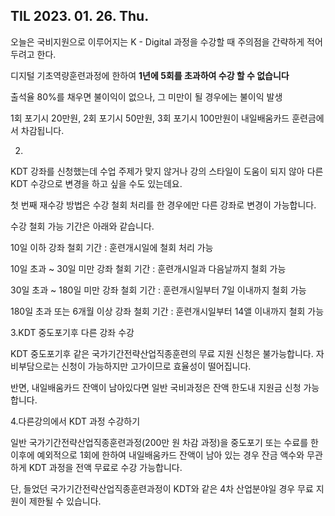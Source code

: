 ## TIL 2023. 01. 26. Thu. 

오늘은 국비지원으로 이루어지는 K - Digital 과정을 수강할 때 주의점을 간략하게 적어두려고 한다.

디지털 기초역량훈련과정에 한하여 **1년에 5회를 초과하여 수강 할 수 없습니다**

출석율 80%를 채우면 불이익이 없으나, 그 미만이 될 경우에는 불이익 발생

1회 포기시 20만원, 2회 포기시 50만원, 3회 포기시 100만원이 내일배움카드 훈련금에서 차감됩니다.

2.

KDT 강좌를 신청했는데 수업 주제가 맞지 않거나 강의 스타일이 도움이 되지 않아 다른 KDT 수강으로 변경을 하고 싶을 수도 있는데요.

첫 번째 재수강 방법은 수강 철회 처리를 한 경우에만 다른 강좌로 변경이 가능합니다.

수강 철회 가능 기간은 아래와 같습니다.

10일 이하 강좌 철회 기간 : 훈련개시일에 철회 처리 가능

10일 초과 ~ 30일 미만 강좌 철회 기간 : 훈련개시일과 다음날까지 철회 가능

30일 초과 ~ 180일 미만 강좌 철회 기간 : 훈련개시일부터 7일 이내까지 철회 가능

180일 초과 또는 6개월 이상 강좌 철회 기간 : 훈련개시일부터 14앨 이내까지 철회 가능

3.KDT 중도포기후 다른 강좌 수강

KDT 중도포기후 같은 국가기간전략산업직종훈련의 무료 지원 신청은 불가능합니다. 자비부담으로는 신청이 가능하지만 고가이므로 효율성이 떨어집니다.

반면, 내일배움카드 잔액이 남아있다면 일반 국비과정은 잔액 한도내 지원금 신청 가능합니다.

4.다른강의에서 KDT 과정 수강하기

일반 국가기간전략산업직종훈련과정(200만 원 차감 과정)을 중도포기 또는 수료를 한 이후에 예외적으로 1회에 한하여 내일배움카드 잔액이 남아 있는 경우 잔금 액수와 무관하게 KDT 과정을 전액 무료로 수강 가능합니다.

단, 들었던 국가기간전략산업직종훈련과정이 KDT와 같은 4차 산업분야일 경우 무료 지원이 제한될 수 있습니다.
